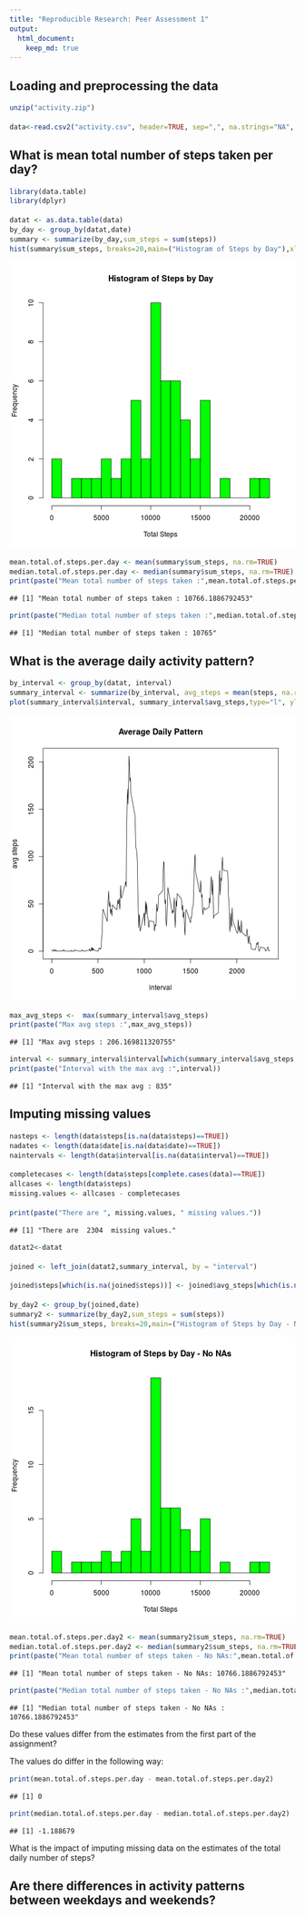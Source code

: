 ```yaml
---
title: "Reproducible Research: Peer Assessment 1"
output: 
  html_document:
    keep_md: true
---
```



## Loading and preprocessing the data


```r
unzip("activity.zip")

data<-read.csv2("activity.csv", header=TRUE, sep=",", na.strings="NA", colClasses=c("numeric", "Date", "numeric"))
```

## What is mean total number of steps taken per day?


```r
library(data.table)
library(dplyr)

datat <- as.data.table(data)
by_day <- group_by(datat,date)
summary <- summarize(by_day,sum_steps = sum(steps))
hist(summary$sum_steps, breaks=20,main=("Histogram of Steps by Day"),xlab="Total Steps",col="green")
```

![plot of chunk unnamed-chunk-2](figure/unnamed-chunk-2-1.png) 

```r
mean.total.of.steps.per.day <- mean(summary$sum_steps, na.rm=TRUE)
median.total.of.steps.per.day <- median(summary$sum_steps, na.rm=TRUE)
print(paste("Mean total number of steps taken :",mean.total.of.steps.per.day))
```

```
## [1] "Mean total number of steps taken : 10766.1886792453"
```

```r
print(paste("Median total number of steps taken :",median.total.of.steps.per.day))
```

```
## [1] "Median total number of steps taken : 10765"
```

## What is the average daily activity pattern?


```r
by_interval <- group_by(datat, interval)
summary_interval <- summarize(by_interval, avg_steps = mean(steps, na.rm=TRUE))
plot(summary_interval$interval, summary_interval$avg_steps,type="l", ylab="avg steps", xlab="interval",main="Average Daily Pattern")
```

![plot of chunk unnamed-chunk-3](figure/unnamed-chunk-3-1.png) 

```r
max_avg_steps <-  max(summary_interval$avg_steps)
print(paste("Max avg steps :",max_avg_steps))
```

```
## [1] "Max avg steps : 206.169811320755"
```

```r
interval <- summary_interval$interval[which(summary_interval$avg_steps == max(summary_interval$avg_steps))]
print(paste("Interval with the max avg :",interval))
```

```
## [1] "Interval with the max avg : 835"
```

## Imputing missing values


```r
nasteps <- length(data$steps[is.na(data$steps)==TRUE])
nadates <- length(data$date[is.na(data$date)==TRUE])
naintervals <- length(data$interval[is.na(data$interval)==TRUE])

completecases <- length(data$steps[complete.cases(data)==TRUE])
allcases <- length(data$steps)
missing.values <- allcases - completecases

print(paste("There are ", missing.values, " missing values."))
```

```
## [1] "There are  2304  missing values."
```

```r
datat2<-datat

joined <- left_join(datat2,summary_interval, by = "interval")
  
joined$steps[which(is.na(joined$steps))] <- joined$avg_steps[which(is.na(joined$steps))]

by_day2 <- group_by(joined,date)
summary2 <- summarize(by_day2,sum_steps = sum(steps))
hist(summary2$sum_steps, breaks=20,main=("Histogram of Steps by Day - No NAs"),xlab="Total Steps",col="green")
```

![plot of chunk unnamed-chunk-4](figure/unnamed-chunk-4-1.png) 

```r
mean.total.of.steps.per.day2 <- mean(summary2$sum_steps, na.rm=TRUE)
median.total.of.steps.per.day2 <- median(summary2$sum_steps, na.rm=TRUE)
print(paste("Mean total number of steps taken - No NAs:",mean.total.of.steps.per.day2))
```

```
## [1] "Mean total number of steps taken - No NAs: 10766.1886792453"
```

```r
print(paste("Median total number of steps taken - No NAs :",median.total.of.steps.per.day2))
```

```
## [1] "Median total number of steps taken - No NAs : 10766.1886792453"
```

Do these values differ from the estimates from the first part of the assignment?

The values do differ in the following way:


```r
print(mean.total.of.steps.per.day - mean.total.of.steps.per.day2)
```

```
## [1] 0
```

```r
print(median.total.of.steps.per.day - median.total.of.steps.per.day2)
```

```
## [1] -1.188679
```

What is the impact of imputing missing data on the estimates of the total daily number of steps?


## Are there differences in activity patterns between weekdays and weekends?
